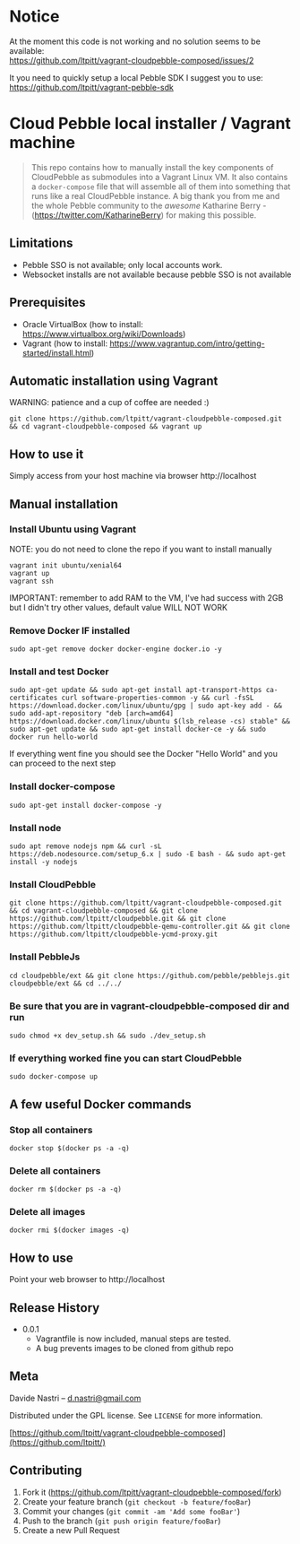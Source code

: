 # Notice  
At the moment this code is not working and no solution seems to be available:  
https://github.com/ltpitt/vagrant-cloudpebble-composed/issues/2  

It you need to quickly setup a local Pebble SDK I suggest you to use:  
https://github.com/ltpitt/vagrant-pebble-sdk

# Cloud Pebble local installer / Vagrant machine
> This repo contains how to manually install the key components of CloudPebble as submodules into a Vagrant Linux VM. It also contains a `docker-compose` file that will assemble all of them into something that runs like a real CloudPebble instance. A big thank you from me and the whole Pebble community to the *awesome* Katharine Berry - (<https://twitter.com/KatharineBerry>) for making this possible.  

## Limitations

- Pebble SSO is not available; only local accounts work.
- Websocket installs are not available because pebble SSO is not available

## Prerequisites

- Oracle VirtualBox (how to install: https://www.virtualbox.org/wiki/Downloads)
- Vagrant (how to install: https://www.vagrantup.com/intro/getting-started/install.html)


## Automatic installation using Vagrant
WARNING: patience and a cup of coffee are needed :)  

`git clone https://github.com/ltpitt/vagrant-cloudpebble-composed.git && cd vagrant-cloudpebble-composed && vagrant up`  

## How to use it
Simply access from your host machine via browser http://localhost

## Manual installation

### Install Ubuntu using Vagrant
NOTE: you do not need to clone the repo if you want to install manually  

`vagrant init ubuntu/xenial64`  
`vagrant up`  
`vagrant ssh`  

IMPORTANT: remember to add RAM to the VM, I've had success with 2GB but I didn't try other values, default value WILL NOT WORK

### Remove Docker IF installed
`sudo apt-get remove docker docker-engine docker.io -y`

### Install and test Docker
`sudo apt-get update && sudo apt-get install apt-transport-https ca-certificates curl software-properties-common -y && curl -fsSL https://download.docker.com/linux/ubuntu/gpg | sudo apt-key add - && sudo add-apt-repository "deb [arch=amd64] https://download.docker.com/linux/ubuntu $(lsb_release -cs) stable" && sudo apt-get update && sudo apt-get install docker-ce -y && sudo docker run hello-world`

If everything went fine you should see the Docker "Hello World" and you can proceed to the next step

### Install docker-compose
`sudo apt-get install docker-compose -y`

### Install node
`sudo apt remove nodejs npm && curl -sL https://deb.nodesource.com/setup_6.x | sudo -E bash - && sudo apt-get install -y nodejs`

### Install CloudPebble
`git clone https://github.com/ltpitt/vagrant-cloudpebble-composed.git && cd vagrant-cloudpebble-composed && git clone https://github.com/ltpitt/cloudpebble.git && git clone https://github.com/ltpitt/cloudpebble-qemu-controller.git && git clone https://github.com/ltpitt/cloudpebble-ycmd-proxy.git`

### Install PebbleJs
`cd cloudpebble/ext && git clone https://github.com/pebble/pebblejs.git cloudpebble/ext && cd ../../`

### Be sure that you are in vagrant-cloudpebble-composed dir and run
`sudo chmod +x dev_setup.sh && sudo ./dev_setup.sh`

### If everything worked fine you can start CloudPebble
`sudo docker-compose up`


## A few useful Docker commands
### Stop all containers
`docker stop $(docker ps -a -q)`
### Delete all containers
`docker rm $(docker ps -a -q)`
### Delete all images
`docker rmi $(docker images -q)`


## How to use

Point your web browser to http://localhost

## Release History

* 0.0.1
    * Vagrantfile is now included, manual steps are tested.
    * A bug prevents images to be cloned from github repo

## Meta

Davide Nastri – d.nastri@gmail.com

Distributed under the GPL license. See ``LICENSE`` for more information.

[https://github.com/ltpitt/vagrant-cloudpebble-composed](https://github.com/ltpitt/)

## Contributing

1. Fork it (<https://github.com/ltpitt/vagrant-cloudpebble-composed/fork>)
2. Create your feature branch (`git checkout -b feature/fooBar`)
3. Commit your changes (`git commit -am 'Add some fooBar'`)
4. Push to the branch (`git push origin feature/fooBar`)
5. Create a new Pull Request

<!-- Markdown link & img dfn's -->
[npm-image]: https://img.shields.io/npm/v/datadog-metrics.svg?style=flat-square
[npm-url]: https://npmjs.org/package/datadog-metrics
[npm-downloads]: https://img.shields.io/npm/dm/datadog-metrics.svg?style=flat-square
[travis-image]: https://img.shields.io/travis/dbader/node-datadog-metrics/master.svg?style=flat-square
[travis-url]: https://travis-ci.org/dbader/node-datadog-metrics
[wiki]: https://github.com/yourname/yourproject/wiki
